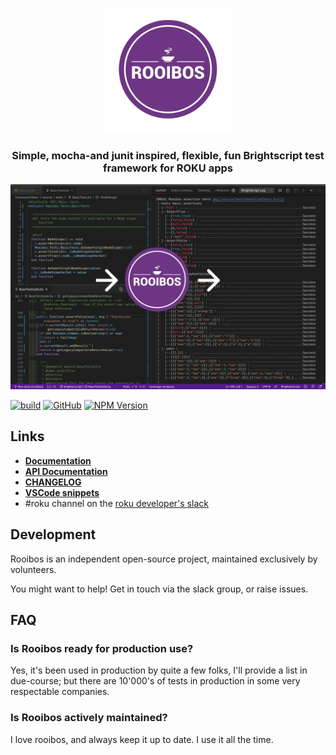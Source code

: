 <p align="center">
  <img src="images/logo.png" alt="Rooibos test framework" width="200" height="200"/>
</p>
<h3 align="center">
Simple, mocha-and junit inspired, flexible, fun Brightscript test framework for ROKU apps
</h3>
<p align="center">
  <img src="images/exampleImage.png" alt="Mocha test framework" />
</p>

[![build](https://img.shields.io/github/workflow/status/georgejecook/rooibos/build.svg?logo=github)](https://github.com/georgejecook/rooibos/actions?query=workflow%3Abuild)
[![GitHub](https://img.shields.io/github/release/georgejecook/rooibos.svg?style=flat-square)](https://github.com/georgejecook/rooibos/releases)
[![NPM Version](https://badge.fury.io/js/rooibos-roku.svg?style=flat)](https://npmjs.org/package/rooibos-roku)

## Links
 - **[Documentation](https://github.com/georgejecook/rooibos/blob/master/docs/index.md)**
 - **[API Documentation](https://georgejecook.github.io/rooibos)**
 - **[CHANGELOG](CHANGELOG.md)**
 - **[VSCode snippets](docs/vsCodeSnippets.md)**
 - \#roku channel on the [roku developer's slack](https://join.slack.com/t/rokudevelopers/shared_invite/enQtMzgyODg0ODY0NDM5LTc2ZDdhZWI2MDBmYjcwYTk5MmE1MTYwMTA2NGVjZmJiNWM4ZWY2MjY1MDY0MmViNmQ1ZWRmMWUzYTVhNzJiY2M)

## Development

Rooibos is an independent open-source project, maintained exclusively by volunteers.

You might want to help! Get in touch via the slack group, or raise issues.

## FAQ
### Is Rooibos ready for production use?

Yes, it's been used in production by quite a few folks, I'll provide a list in due-course; but there are 10'000's of tests in production in some very respectable companies.


### Is Rooibos actively maintained?

I love rooibos, and always keep it up to date. I use it all the time.
